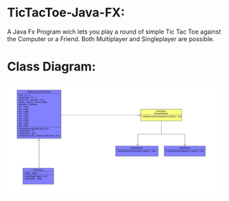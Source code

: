 # TicTacToe-Java-FX:

A Java Fx Program wich lets you play a round of simple Tic Tac Toe against the Computer or a Friend. Both Multiplayer and Singleplayer are possible.

# Class Diagram:

![alt text](https://github.com/Syathiban/TicTacToe-Java-FX-/blob/master/Diagram.jpg)

